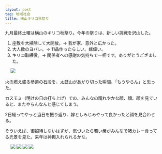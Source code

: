 ```yaml
---
layout: post
tag: 地域社会
title: 横山キリコ秋祭り
---
```

九月最終土曜は横山のキリコ秋祭り。今年の祭りは、新しい挑戦を沢山した。

1. 座敷を大掃除して大開放。→ 我が家、意外と広かった。
2. 大人数のヨバレ。→ 11品作ったらしい。嫁偉い。
3. キリコ取締役。→ 関係者への感謝の気持ちで一杯です。ありがとうござました。

　
![](https://c1.staticflickr.com/9/8559/29942368666_4623824402.jpg)

火の燃え盛る参道の石段を、太鼓山があがり切った瞬間、「もうやらん」と思った。

カスモミ（明けの日の打ち上げ）での、みんなの晴れやかな顔、顔、顔を見ていると、またやらんなんと感じてしまう。

2日経ってやっと当日を振り返り、嫁としみじみやって良かったと顔を見合わせる。

そういえば、御招待しないはずが、気づいたら若い衆がみんなで猪カレー食ってる光景を見た。来年は神輿入れられるかな。

　
![](https://c1.staticflickr.com/9/8553/29942368016_ccf1da33a8.jpg)
![](https://c2.staticflickr.com/6/5254/29893252121_095c519782.jpg)
![](https://c1.staticflickr.com/9/8397/29976409725_494db9d3de.jpg)
![](https://c2.staticflickr.com/8/7473/29942369306_83df40bf6a.jpg)
